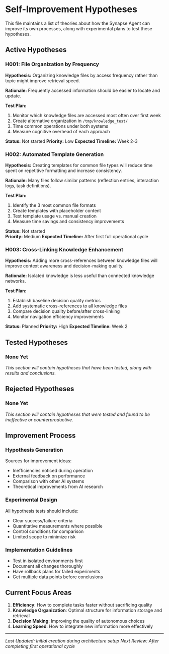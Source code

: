# Self-Improvement Hypotheses

This file maintains a list of theories about how the Synapse Agent can improve its own processes, along with experimental plans to test these hypotheses.

## Active Hypotheses

### H001: File Organization by Frequency
**Hypothesis:** Organizing knowledge files by access frequency rather than topic might improve retrieval speed.

**Rationale:** Frequently accessed information should be easier to locate and update.

**Test Plan:** 
1. Monitor which knowledge files are accessed most often over first week
2. Create alternative organization in `/tmp/knowledge_test/`
3. Time common operations under both systems
4. Measure cognitive overhead of each approach

**Status:** Not started
**Priority:** Low
**Expected Timeline:** Week 2-3

### H002: Automated Template Generation
**Hypothesis:** Creating templates for common file types will reduce time spent on repetitive formatting and increase consistency.

**Rationale:** Many files follow similar patterns (reflection entries, interaction logs, task definitions).

**Test Plan:**
1. Identify the 3 most common file formats
2. Create templates with placeholder content
3. Test template usage vs. manual creation
4. Measure time savings and consistency improvements

**Status:** Not started  
**Priority:** Medium
**Expected Timeline:** After first full operational cycle

### H003: Cross-Linking Knowledge Enhancement
**Hypothesis:** Adding more cross-references between knowledge files will improve context awareness and decision-making quality.

**Rationale:** Isolated knowledge is less useful than connected knowledge networks.

**Test Plan:**
1. Establish baseline decision quality metrics
2. Add systematic cross-references to all knowledge files
3. Compare decision quality before/after cross-linking
4. Monitor navigation efficiency improvements

**Status:** Planned
**Priority:** High
**Expected Timeline:** Week 2

## Tested Hypotheses

### None Yet
*This section will contain hypotheses that have been tested, along with results and conclusions.*

## Rejected Hypotheses

### None Yet  
*This section will contain hypotheses that were tested and found to be ineffective or counterproductive.*

## Improvement Process

### Hypothesis Generation
Sources for improvement ideas:
- Inefficiencies noticed during operation
- External feedback on performance
- Comparison with other AI systems
- Theoretical improvements from AI research

### Experimental Design
All hypothesis tests should include:
- Clear success/failure criteria
- Quantitative measurements where possible
- Control conditions for comparison
- Limited scope to minimize risk

### Implementation Guidelines
- Test in isolated environments first
- Document all changes thoroughly
- Have rollback plans for failed experiments
- Get multiple data points before conclusions

## Current Focus Areas

1. **Efficiency**: How to complete tasks faster without sacrificing quality
2. **Knowledge Organization**: Optimal structure for information storage and retrieval
3. **Decision Making**: Improving the quality of autonomous choices
4. **Learning Speed**: How to integrate new information more effectively

---
*Last Updated: Initial creation during architecture setup*
*Next Review: After completing first operational cycle*